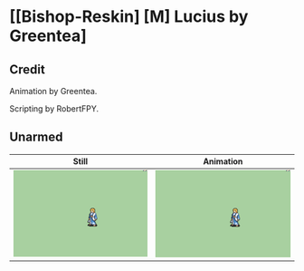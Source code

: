 # [\[Bishop-Reskin\] \[M\] Lucius by Greentea]

## Credit

Animation by Greentea.

Scripting by RobertFPY.
	
## Unarmed

| Still | Animation |
| :---: | :-------: |
| ![Unarmed still](./Unarmed_000.png) | ![Unarmed animation](./Unarmed.gif) |
